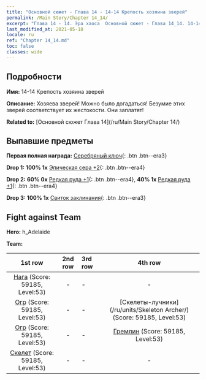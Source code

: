 ```yaml
---
title: "Основной сюжет - Глава 14 - 14-14 Крепость хозяина зверей"
permalink: /Main Story/Chapter 14_14/
excerpt: "Глава 14 - 14. Эра хаоса  Основной сюжет - Глава 14_14. 14-14 Крепость хозяина зверей"
last_modified_at: 2021-05-18
locale: ru
ref: "Chapter 14_14.md"
toc: false
classes: wide
---
```


## Подробности

 **Имя:** 14-14 Крепость хозяина зверей

 **Описание:** Хозяева зверей! Можно было догадаться! Безумие этих зверей соответствует их жестокости. Они заплатят!

 **Related to:** [Основной сюжет Глава 14](/ru/Main Story/Chapter 14/)

## Выпавшие предметы

 **Первая полная награда:** [Серебряный ключ](/ItemsRU/con_693/){: .btn .btn--era3}

 **Drop 1:** **100% 1x** [Эпическая сера +2](/ItemsRU/mat_50/){: .btn .btn--era4}

 **Drop 2:** **60% 0x** [Редкая руда +1](/ItemsRU/mat_40/){: .btn .btn--era4}, **40% 1x** [Редкая руда +1](/ItemsRU/mat_40/){: .btn .btn--era4}

 **Drop 3:** **100% 1x** [Свиток заклинания](/ItemsRU/con_694/){: .btn .btn--era3}


## Fight against Team
 **Hero:** h_Adelaide

 **Team:**


  | 1st row | 2nd row | 3rd row | 4th row |
  |:----:|:----:|:----|:----:|
  | [Нага](/ru/units/Naga/) (Score: 59185, Level:53)  | - | - | - |
  | [Огр](/ru/units/Ogre/) (Score: 59185, Level:53)  | - | - | [Скелеты-лучники](/ru/units/Skeleton Archer/) (Score: 59185, Level:53)  |
  | [Огр](/ru/units/Ogre/) (Score: 59185, Level:53)  | - | - | [Гремлин](/ru/units/Gremlin/) (Score: 59185, Level:53)  |
  | [Скелет](/ru/units/Skeleton/) (Score: 59185, Level:53)  | - | - | - |


